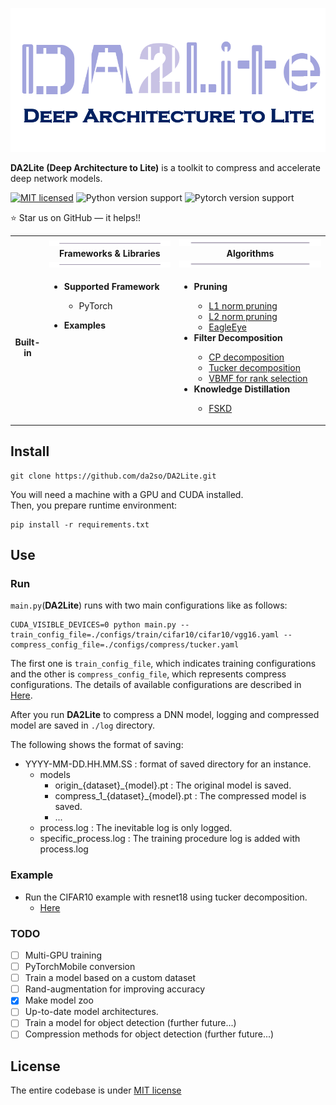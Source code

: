 <p align="center">
<img src="docs/img/da2lite_logo.png" width="600"/>
</p>


**DA2Lite (Deep Architecture to Lite)** is a toolkit to compress and accelerate deep network models.

[![MIT licensed](https://img.shields.io/badge/license-MIT-brightgreen.svg)](LICENSE)
![Python version support](https://img.shields.io/badge/python-3.6-blue.svg)
![Pytorch version support](https://img.shields.io/badge/PyTorch-1.7.0-red.svg)

:star: Star us on GitHub — it helps!!

<table>
  <tbody>
    <tr align="center" valign="bottom">
    <td>
      </td>
      <td>
         <img src="docs/img/bar.png"/>
         <b>Frameworks & Libraries</b>
         <img src="docs/img/bar.png"/>
      </td>
      <td>
         <img src="docs/img/bar.png"/>
         <b>Algorithms</b>
         <img src="docs/img/bar.png"/>
      </td>
    </tr>
    </tr>
    <tr valign="top">
    <td align="center" valign="middle">
    <b>Built-in</b>
      </td>
      <td>
      <ul>
         <li><b>Supported Framework</b></li>
            <ul>
               <li>PyTorch</li>
            </ul>
      </ul>
      <ul>
        <li><b>Examples</b></li>
            <ul>
            </ul>
      </ul>
      </td>
      <td align="left" >
         <ul>
            <li><b>Pruning</b></li>
            <ul>
               <li><a href='https://arxiv.org/abs/1608.08710'>L1 norm pruning</a></li>
               <li><a href='https://arxiv.org/abs/1608.08710'>L2 norm pruning</a></li>
               <li><a href='https://arxiv.org/abs/2007.02491'>EagleEye</a></li>
            </ul>
            <li><b>Filter Decomposition</b></li>
            <ul>
               <li><a href='https://arxiv.org/abs/1412.6553'>CP decomposition</a></li>
               <li><a href='https://arxiv.org/abs/1511.06530'>Tucker decomposition</a></li>
               <li><a href='https://www.jmlr.org/papers/volume14/nakajima13a/nakajima13a.pdf'>VBMF for rank selection</a></li>
            </ul>
            <li><b>Knowledge Distillation</b></li>
            <ul>
               <li><a href='https://arxiv.org/abs/1812.01839'>FSKD</a></li>
            </ul>
         </ul>
      </td>
    </tr>
  </tbody>
</table>

## Install

   ```shell
   git clone https://github.com/da2so/DA2Lite.git
   ```

You will need a machine with a GPU and CUDA installed.  
Then, you prepare runtime environment:

   ```shell
   pip install -r requirements.txt
   ```

## Use


### Run

`main.py`(**DA2Lite**) runs with two main configurations like as follows:

   ```shell
   CUDA_VISIBLE_DEVICES=0 python main.py --train_config_file=./configs/train/cifar10/cifar10/vgg16.yaml --compress_config_file=./configs/compress/tucker.yaml
   ```

The first one is `train_config_file`, which indicates training configurations and the other is `compress_config_file`, which represents compress configurations.
The details of available configurations are described in [Here](configs).

After you run **DA2Lite** to compress a DNN model, logging and compressed model are saved in `./log` directory.

The following shows the format of saving:
- YYYY-MM-DD.HH.MM.SS : format of saved directory for an instance.
   - models
      - origin_{dataset}_{model}.pt : The original model is saved.
      - compress_1_{dataset}_{model}.pt : The compressed model is saved.
      - ...
   - process.log : The inevitable log is only logged.
   - specific_process.log : The training procedure log is added with process.log


### Example 

- Run the CIFAR10 example with resnet18 using tucker decomposition.
   - [Here](examples/cifar10/resnet18_tucker/README.md)


### TODO

* [ ] Multi-GPU training
* [ ] PyTorchMobile conversion
* [ ] Train a model based on a custom dataset
* [ ] Rand-augmentation for improving accuracy
* [x] Make model zoo
* [ ] Up-to-date model architectures.
* [ ] Train a model for object detection (further future...)
* [ ] Compression methods for object detection (further future...)

## License

The entire codebase is under [MIT license](LICENSE)

